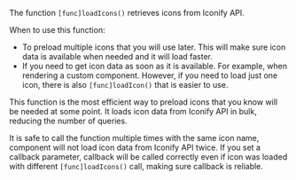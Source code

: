 The function `[func]loadIcons()` retrieves icons from Iconify API.

When to use this function:

- To preload multiple icons that you will use later. This will make sure icon data is available when needed and it will load faster.
- If you need to get icon data as soon as it is available. For example, when rendering a custom component. However, if you need to load just one icon, there is also `[func]loadIcon()` that is easier to use.

This function is the most efficient way to preload icons that you know will be needed at some point. It loads icon data from Iconify API in bulk, reducing the number of queries.

It is safe to call the function multiple times with the same icon name, component will not load icon data from Iconify API twice. If you set a callback parameter, callback will be called correctly even if icon was loaded with different `[func]loadIcons()` call, making sure callback is reliable.
